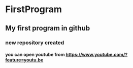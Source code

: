 # FirstProgram
## My first program in github
### new repository created
#### you can open youtube from https://www.youtube.com/?feature=youtu.be
